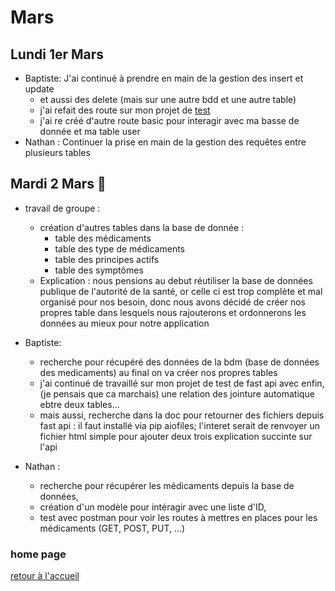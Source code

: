 # Mars 

## Lundi 1er Mars
- Baptiste: J'ai continué à prendre en main de la gestion des insert et update
  - et aussi des delete (mais sur une autre bdd et une autre table)
  - j'ai refait des route sur mon projet de [test]() 
  - j'ai re créé d'autre route basic pour interagir avec ma basse de donnée et ma table user
- Nathan : Continuer la prise en main de la gestion des requêtes entre plusieurs tables
## Mardi 2 Mars :birthday:
- travail de groupe : 
  - création d'autres tables dans la base de donnée :
    - table des médicaments
    - table des type de médicaments
    - table des principes actifs
    - table des symptômes
  - Explication : nous pensions au debut réutiliser la base de données publique de l'autorité de la santé, or celle ci est trop complète et mal organisé pour nos besoin, donc nous avons décidé de créer nos propres table dans lesquels nous rajouterons et ordonnerons les données au mieux pour notre application

- Baptiste:
  - recherche pour récupéré des données de la bdm (base de données des medicaments) au final on va créer nos propres tables
  - j'ai continué de travaillé sur mon projet de test de fast api avec enfin, (je pensais que ca marchais) une relation des jointure automatique ebtre deux tables...
  - mais aussi, recherche dans la doc pour retourner des fichiers depuis fast api : il faut installé via pip aiofiles; l'interet serait de renvoyer un fichier html simple pour ajouter deux trois explication succinte sur l'api
- Nathan :
  - recherche pour récupérer les médicaments depuis la base de données,
  - création d'un modèle pour intéragir avec une liste d'ID,
  - test avec postman pour voir les routes à mettres en places pour les médicaments (GET, POST, PUT, ...)


### home page
[retour à l'accueil](https://github.com/AMP-Organisation/AssitantMedicalPersonnel/blob/main/Suivi.md)
